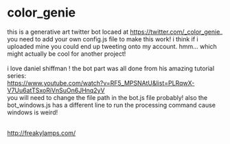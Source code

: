 # color_genie
this is a generative art twitter bot locaed at https://twitter.com/_color_genie_
<br>
you need to add your own config.js file to make this work! i think if i uploaded mine you could end up tweeting onto my account. hmm... which might actually be cool for another project!<br><br>
i love daniel shiffman ! the bot part was all done from his amazing tutorial series: 
<br>
https://www.youtube.com/watch?v=RF5_MPSNAtU&list=PLRqwX-V7Uu6atTSxoRiVnSuOn6JHnq2yV
<br>
you will need to change the file path in the bot.js file probably! also the bot_windows.js has a different line to run the processing command cause windows is weird! 
<br><br>

http://freakylamps.com/
